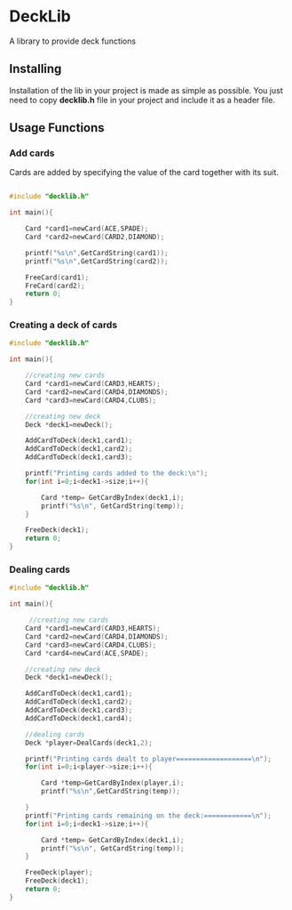 # DeckLib
A library to provide deck functions

## Installing
Installation of the lib in your project is made as simple as possible. You just need to copy **decklib.h** file in your project and include it as a header file.

## Usage Functions
### Add cards
Cards are added by specifying the value of the card together with its suit.

~~~c

#include "decklib.h"

int main(){

    Card *card1=newCard(ACE,SPADE);
    Card *card2=newCard(CARD2,DIAMOND);

    printf("%s\n",GetCardString(card1));
    printf("%s\n",GetCardString(card2));

    FreeCard(card1);
    FreCard(card2);
    return 0;
}
~~~

### Creating a deck of cards
~~~c
#include "decklib.h"

int main(){

    //creating new cards
    Card *card1=newCard(CARD3,HEARTS);
    Card *card2=newCard(CARD4,DIAMONDS);
    Card *card3=newCard(CARD4,CLUBS);

    //creating new deck
    Deck *deck1=newDeck();

    AddCardToDeck(deck1,card1);
    AddCardToDeck(deck1,card2);
    AddCardToDeck(deck1,card3);

    printf("Printing cards added to the deck:\n");
    for(int i=0;i<deck1->size;i++){

        Card *temp= GetCardByIndex(deck1,i);
        printf("%s\n", GetCardString(temp));
    }

    FreeDeck(deck1);
    return 0;
}
~~~

### Dealing cards

~~~c
#include "decklib.h"

int main(){

     //creating new cards
    Card *card1=newCard(CARD3,HEARTS);
    Card *card2=newCard(CARD4,DIAMONDS);
    Card *card3=newCard(CARD4,CLUBS);
    Card *card4=newCard(ACE,SPADE);

    //creating new deck
    Deck *deck1=newDeck();

    AddCardToDeck(deck1,card1);
    AddCardToDeck(deck1,card2);
    AddCardToDeck(deck1,card3);
    AddCardToDeck(deck1,card4);

    //dealing cards
    Deck *player=DealCards(deck1,2);

    printf("Printing cards dealt to player===================\n");
    for(int i=0;i<player->size;i++){

        Card *temp=GetCardByIndex(player,i);
        printf("%s\n",GetCardString(temp));

    }
    printf("Printing cards remaining on the deck:============\n");
    for(int i=0;i<deck1->size;i++){

        Card *temp= GetCardByIndex(deck1,i);
        printf("%s\n", GetCardString(temp));
    }

    FreeDeck(player);
    FreeDeck(deck1);
    return 0;
}
~~~




